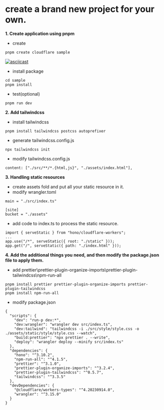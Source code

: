 # create a brand new project for your own.

**1. Create application using pnpm**
- create
```
pnpm create cloudflare sample
```
[![asciicast](https://asciinema.org/a/uWa9k8TZUJlHn69k2EFvNDHED.svg)](https://asciinema.org/a/uWa9k8TZUJlHn69k2EFvNDHED)

- install package
```
cd sample
pnpm install
```
- test(optional)
```
pnpm run dev
```

**2. Add tailwindcss**
- install tailwindcss
```
pnpm install tailwindcss postcss autoprefixer
```   
- generate tailwindcss.config.js
```
npx tailwindcss init
```
- modify tailwindcss.config.js
```
content: ["./src/**/*.{html,js}", "./assets/index.html"],
```

**3. Handling static resources**
- create assets fold and put all your static resource in it.
- modify wrangler.toml
```
main = "./src/index.ts"

[site]
bucket = "./assets"
```
- add code to index.ts to process the static resource.
```
import { serveStatic } from "hono/cloudflare-workers";
...
app.use("/*", serveStatic({ root: "./static" })); 
app.get("/", serveStatic({ path: "./index.html" }));
```

**4. Add the additional things you need, and then modify the package.json file to apply them.**
- add prettier\prettier-plugin-organize-imports\prettier-plugin-tailwindcss\npm-run-all
```
pnpm install prettier prettier-plugin-organize-imports prettier-plugin-tailwindcss
pnpm install npm-run-all
```
- modify package.json
```
{
  "scripts": {
    "dev": "run-p dev:*",
    "dev:wrangler": "wrangler dev src/index.ts",
    "dev:tailwind": "tailwindcss -i ./src/style/style.css -o ./assets/static/style/style.css --watch",
    "build:prettier": "npx prettier . --write",
    "deploy": "wrangler deploy --minify src/index.ts"
  },
  "dependencies": {
    "hono": "^3.10.2",
    "npm-run-all": "^4.1.5",
    "prettier": "^3.1.0",
    "prettier-plugin-organize-imports": "^3.2.4",
    "prettier-plugin-tailwindcss": "^0.5.7",
    "tailwindcss": "^3.3.5"
  },
  "devDependencies": {
    "@cloudflare/workers-types": "^4.20230914.0",
    "wrangler": "^3.15.0"
  }
}

```
